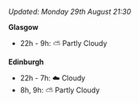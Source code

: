 *Updated: Monday 29th August 21:30*

**Glasgow**

* 22h - 9h: :partly_sunny: Partly Cloudy

**Edinburgh**

* 22h - 7h: :cloud: Cloudy
* 8h, 9h: :partly_sunny: Partly Cloudy
